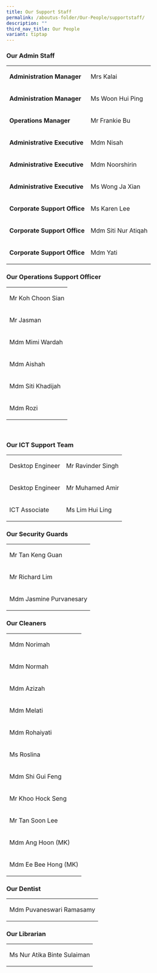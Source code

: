 ```yaml
---
title: Our Support Staff
permalink: /aboutus-folder/Our-People/supportstaff/
description: ""
third_nav_title: Our People
variant: tiptap
---
```

<h3>Our Admin Staff</h3>
<table style="minWidth: 50px">
<colgroup>
<col>
<col>
</colgroup>
<tbody>
<tr>
<td rowspan="1" colspan="1">
<p><strong>Administration Manager</strong>
</p>
</td>
<td rowspan="1" colspan="1">
<p>Mrs Kalai</p>
</td>
</tr>
<tr>
<td rowspan="1" colspan="1">
<p><strong>Administration Manager</strong>
</p>
</td>
<td rowspan="1" colspan="1">
<p>Ms Woon Hui Ping</p>
</td>
</tr>
<tr>
<td rowspan="1" colspan="1">
<p><strong>Operations Manager</strong>
</p>
</td>
<td rowspan="1" colspan="1">
<p>Mr Frankie Bu</p>
</td>
</tr>
<tr>
<td rowspan="1" colspan="1">
<p><strong>Administrative Executive</strong>
</p>
</td>
<td rowspan="1" colspan="1">
<p>Mdm Nisah</p>
</td>
</tr>
<tr>
<td rowspan="1" colspan="1">
<p><strong>Administrative Executive</strong>
</p>
</td>
<td rowspan="1" colspan="1">
<p>Mdm Noorshirin</p>
</td>
</tr>
<tr>
<td rowspan="1" colspan="1">
<p><strong>Administrative Executive</strong>
</p>
</td>
<td rowspan="1" colspan="1">
<p>Ms Wong Ja Xian</p>
</td>
</tr>
<tr>
<td rowspan="1" colspan="1">
<p><strong>Corporate Support Office</strong>
</p>
</td>
<td rowspan="1" colspan="1">
<p>Ms Karen Lee</p>
</td>
</tr>
<tr>
<td rowspan="1" colspan="1">
<p><strong>Corporate Support Office</strong>
</p>
</td>
<td rowspan="1" colspan="1">
<p>Mdm Siti Nur Atiqah</p>
</td>
</tr>
<tr>
<td rowspan="1" colspan="1">
<p><strong>Corporate Support Office</strong>
</p>
</td>
<td rowspan="1" colspan="1">
<p>Mdm Yati</p>
</td>
</tr>
</tbody>
</table>
<p></p>
<h3>Our Operations Support Officer</h3>
<table style="minWidth: 25px">
<colgroup>
<col>
</colgroup>
<tbody>
<tr>
<td rowspan="1" colspan="1">
<p>Mr Koh Choon Sian</p>
</td>
</tr>
<tr>
<td rowspan="1" colspan="1">
<p>Mr Jasman</p>
</td>
</tr>
<tr>
<td rowspan="1" colspan="1">
<p>Mdm Mimi Wardah</p>
</td>
</tr>
<tr>
<td rowspan="1" colspan="1">
<p>Mdm Aishah</p>
</td>
</tr>
<tr>
<td rowspan="1" colspan="1">
<p>Mdm Siti Khadijah</p>
</td>
</tr>
<tr>
<td rowspan="1" colspan="1">
<p>Mdm Rozi</p>
</td>
</tr>
</tbody>
</table>
<p>
<br>
</p>
<h3>Our ICT Support Team</h3>
<table style="minWidth: 50px">
<colgroup>
<col>
<col>
</colgroup>
<tbody>
<tr>
<td rowspan="1" colspan="1">
<p>Desktop Engineer</p>
</td>
<td rowspan="1" colspan="1">
<p>Mr Ravinder Singh</p>
</td>
</tr>
<tr>
<td rowspan="1" colspan="1">
<p>Desktop Engineer</p>
</td>
<td rowspan="1" colspan="1">
<p>Mr Muhamed Amir</p>
</td>
</tr>
<tr>
<td rowspan="1" colspan="1">
<p>ICT Associate</p>
</td>
<td rowspan="1" colspan="1">
<p>Ms Lim Hui Ling</p>
</td>
</tr>
</tbody>
</table>
<p></p>
<h3>Our Security Guards</h3>
<table style="minWidth: 25px">
<colgroup>
<col>
</colgroup>
<tbody>
<tr>
<td rowspan="1" colspan="1">
<p>Mr Tan Keng Guan</p>
</td>
</tr>
<tr>
<td rowspan="1" colspan="1">
<p>Mr Richard Lim</p>
</td>
</tr>
<tr>
<td rowspan="1" colspan="1">
<p>Mdm Jasmine Purvanesary</p>
</td>
</tr>
</tbody>
</table>
<p></p>
<h3>Our Cleaners</h3>
<table style="minWidth: 25px">
<colgroup>
<col>
</colgroup>
<tbody>
<tr>
<td rowspan="1" colspan="1">
<p>Mdm Norimah</p>
</td>
</tr>
<tr>
<td rowspan="1" colspan="1">
<p>Mdm Normah</p>
</td>
</tr>
<tr>
<td rowspan="1" colspan="1">
<p>Mdm Azizah</p>
</td>
</tr>
<tr>
<td rowspan="1" colspan="1">
<p>Mdm Melati</p>
</td>
</tr>
<tr>
<td rowspan="1" colspan="1">
<p>Mdm Rohaiyati</p>
</td>
</tr>
<tr>
<td rowspan="1" colspan="1">
<p>Ms Roslina</p>
</td>
</tr>
<tr>
<td rowspan="1" colspan="1">
<p>Mdm Shi Gui Feng</p>
</td>
</tr>
<tr>
<td rowspan="1" colspan="1">
<p>Mr Khoo Hock Seng</p>
</td>
</tr>
<tr>
<td rowspan="1" colspan="1">
<p>Mr Tan Soon Lee</p>
</td>
</tr>
<tr>
<td rowspan="1" colspan="1">
<p>Mdm Ang Hoon (MK)</p>
</td>
</tr>
<tr>
<td rowspan="1" colspan="1">
<p>Mdm Ee Bee Hong (MK)</p>
</td>
</tr>
</tbody>
</table>
<p></p>
<h3>Our Dentist</h3>
<table style="minWidth: 25px">
<colgroup>
<col>
</colgroup>
<tbody>
<tr>
<td rowspan="1" colspan="1">
<p>Mdm Puvaneswari Ramasamy</p>
</td>
</tr>
</tbody>
</table>
<h3>Our Librarian</h3>
<table style="minWidth: 25px">
<colgroup>
<col>
</colgroup>
<tbody>
<tr>
<td rowspan="1" colspan="1">
<p>Ms Nur Atika Binte Sulaiman</p>
</td>
</tr>
</tbody>
</table>
<p></p>